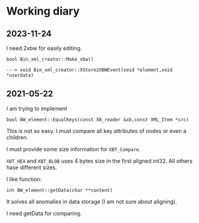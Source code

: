 # Working diary

## 2023-11-24

I need 2xbw for easily editing.

    bool Bin_xml_creator::Make_xbw()

    ---> void Bin_xml_creator::XStore2XBWEvent(void *element,void *userdata)

    




## 2021-05-22

I am trying to implement 
    
    bool BW_element::EqualKeys(const XB_reader &xb,const XML_Item *src)

This is not so easy. I must compare all key attributes of nodes or even a children.

I must provide some size information for `XBT_Compare`.

`XBT_HEX` and `XBT_BLOB` uses 4 bytes size in the first aligned int32. All others hase different sizes.

I like function:

    int BW_element::getData(char **content)

It solves all anomalies in data storage (I am not sure about aligning).

I need getData for comparing. 
